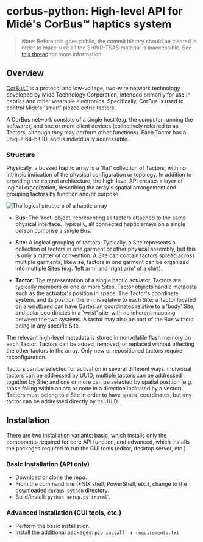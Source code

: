# corbus-python: High-level API for Midé's CorBus&trade; haptics system

> *Note:* Before this goes public, the commit history should be cleared in order to make sure all the SHIVR-TSAS material is inaccessible. See [this thread](https://stackoverflow.com/questions/9683279/make-the-current-commit-the-only-initial-commit-in-a-git-repository) for more information.

## Overview
<!-- TODO: Update URLs -->
[CorBus&trade;](https://piezo.com) is a protocol and low-voltage, two-wire network technology developed by Midé Technology Corporation, intended primarily for use in haptics and other wearable electronics. Specifically, CorBus is used to control Midé's 'smart' piezoelectric tactors.

A CorBus network consists of a single host (e.g. the computer running the software), and one or more client devices (collectively referred to as Tactors, although they may perform other functions). Each Tactor has a unique 64-bit ID, and is individually addressable.

### Structure
Physically, a bussed haptic array is a 'flat' collection of Tactors, with no intrinsic indication of the physical configuration or topology. In addition to providing the control architecture, the high-level API creates a layer of logical organization, describing the array's spatial arrangement and grouping tactors by function and/or purpose.

![The logical structure of a haptic array](documentation/source/_static/structure.png "The logical structure of a haptic array")

  - **Bus:** The 'root' object, representing all tactors attached to the same physical interface. Typically, all connected haptic arrays on a single person comprise a single Bus.

  - **Site:** A logical grouping of tactors. Typically, a Site
    represents a collection of tactors in one garment or other physical
    assembly, but this is only a matter of convention. A Site can
    contain tactors spread across multiple garments; likewise, tactors
    in one garment can be organized into multiple Sites (e.g. 'left arm'
    and 'right arm' of a shirt).

  - **Tactor:** The representation of a single haptic actuator. Tactors are typically members or one or more Sites. Tactor objects handle metadata such as the actuator's position in space. The Tactor's coordinate system, and its position therein, is relative to each Site; a Tactor located on a wristband can have Cartesian coordinates relative to a 'body' Site, and polar coordinates in a 'wrist' site, with no inherent mapping between the two systems. A tactor may also be part of the Bus without being in any specific Site.

The relevant high-level metadata is stored in nonvolatile flash memory
on each Tactor. Tactors can be added, removed, or replaced without
affecting the other tactors in the array. Only new or repositioned
tactors require reconfiguration.

Tactors can be selected for activation in several different ways:
individual tactors can be addressed by UUID; multiple tactors can be
addressed together by Site; and one or more can be selected by spatial
position (e.g. those falling within an arc or cone in a direction
indicated by a vector). Tactors must belong to a Site in order to have spatial coordinates, but any tactor can be addressed directly by its UUID.

## Installation
There are two installation variants: basic, which installs only the components required for core API function, and advanced, which installs the packages required to run the GUI tools (editor, desktop server, etc.).

### Basic Installation (API only)
- Download or clone the repo.
- From the command line (\*NIX shell, PowerShell, etc.), change to the downloaded `corbus-python` directory.
- Build/install: `python setup.py install`

### Advanced Installation (GUI tools, etc.)
- Perform the basic installation.
- Install the additional packages: `pip install -r requirements.txt`
